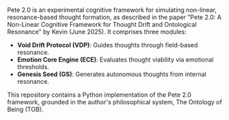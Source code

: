 

Pete 2.0 is an experimental cognitive framework for simulating non-linear, resonance-based thought formation, as described in the paper "Pete 2.0: A Non-Linear Cognitive Framework for Thought Drift and Ontological Resonance" by Kevin (June 2025). It comprises three modules:
- **Void Drift Protocol (VDP)**: Guides thoughts through field-based resonance.
- **Emotion Core Engine (ECE)**: Evaluates thought viability via emotional thresholds.
- **Genesis Seed (GS)**: Generates autonomous thoughts from internal resonance.

This repository contains a Python implementation of the Pete 2.0 framework, grounded in the author's philosophical system, The Ontology of Being (TOB).
